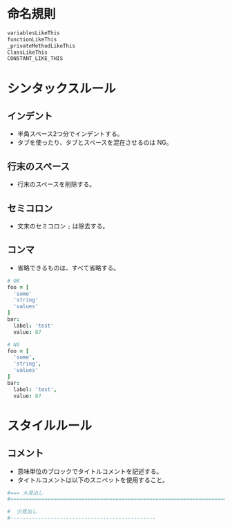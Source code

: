 
命名規則
========

```coffee
variablesLikeThis
functionLikeThis
_privateMethodLikeThis
ClassLikeThis
CONSTANT_LIKE_THIS
```




シンタックスルール
==================

インデント
----------

- 半角スペース2つ分でインデントする。
- タブを使ったり、タブとスペースを混在させるのは NG。


行末のスペース
--------------

- 行末のスペースを削除する。


セミコロン
----------

- 文末のセミコロン `;` は除去する。


コンマ
------

- 省略できるものは、すべて省略する。

```coffee
# OK
foo = [
  'some'
  'string'
  'values'
]
bar:
  label: 'test'
  value: 87

# NG
foo = [
  'some',
  'string',
  'values'
]
bar:
  label: 'test',
  value: 87
```




スタイルルール
==============

コメント
--------

- 意味単位のブロックでタイトルコメントを記述する。
- タイトルコメントは以下のスニペットを使用すること。

```coffee
#=== 大見出し
#==============================================================================================
```

```coffee
#  少見出し
#-----------------------------------------------
```


